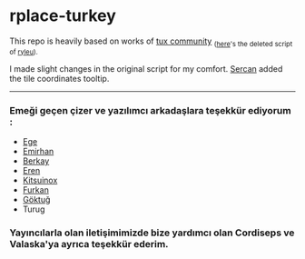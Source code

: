 # rplace-turkey

This repo is heavily based on works of [tux community](https://www.reddit.com/r/placetux/) <sub>([here](https://gist.github.com/humanova/3979a4068340444ac76503a56211856a)'s the deleted script of [ryleu](github.com/ryleu)). </sub> 

I made slight changes in the original script for my comfort. 
[Sercan](https://github.com/srcnalt) added the tile coordinates tooltip.

---
### Emeği geçen çizer ve yazılımcı arkadaşlara teşekkür ediyorum : 

- [Ege](https://www.reddit.com/user/egeesin)
- [Emirhan](https://www.reddit.com/user/emrhnugrl)
- [Berkay](https://github.com/moon-chain)
- [Eren](https://www.reddit.com/u/eren_yordem)
- [Kitsuinox](https://www.reddit.com/user/Kitsuinox)
- [Furkan](https://github.com/yakuthun)
- [Göktuğ](https://www.reddit.com/user/goktug_exe)
- Turug

### Yayıncılarla olan iletişimimizde bize yardımcı olan Cordiseps ve Valaska'ya ayrıca teşekkür ederim. 
